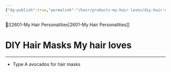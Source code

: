 ```yaml
---
{"dg-publish":true,"permalink":"/hair/products-my-hair-loves/diy-hair-masks-my-hair-loves/","dgPassFrontmatter":true,"created":"2023-06-24T22:11:42.997-07:00","updated":"2023-06-25T02:42:15.467-07:00"}
---
```


🔺[[2601-My Hair Personalities\|2601-My Hair Personalities]]

# DIY Hair Masks My hair loves
***

- Type A avocados for hair masks
